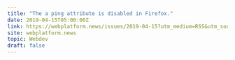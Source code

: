 ```yaml
---
title: "The a ping attribute is disabled in Firefox."
date: 2019-04-15T05:00:00Z
link: https://webplatform.news/issues/2019-04-15?utm_medium=RSS&utm_source=hune
site: webplatform.news
topic: Webdev
draft: false
---
```

